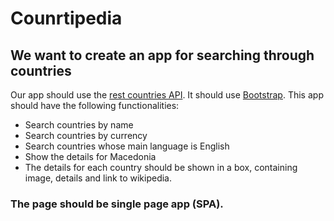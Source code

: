 # Counrtipedia
## We want to create an app for searching through countries
 
Our app should use the [rest countries API](https://restcountries.eu/#api-endpoints-all). It should use
[Bootstrap](https://getbootstrap.com/docs/4.6/getting-started/introduction/). This app should have the following functionalities:
* Search countries by name
* Search countries by currency
* Search countries whose main language is English
* Show the details for Macedonia
* The details for each country should be shown in a box, containing image, details and link to wikipedia.

### The page should be single page app (SPA).